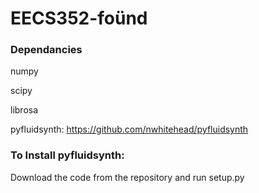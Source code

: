 # EECS352-foünd

### Dependancies ###
numpy

scipy

librosa

pyfluidsynth: https://github.com/nwhitehead/pyfluidsynth


### To Install pyfluidsynth: ###

Download the code from the repository and run setup.py
